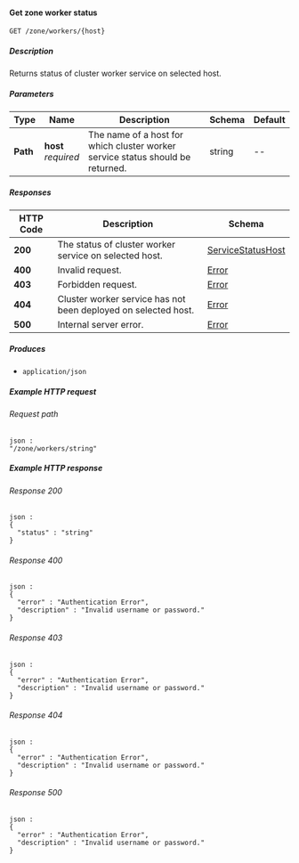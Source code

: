 
<a name="get_zone_workers_host"></a>
#### Get zone worker status
```
GET /zone/workers/{host}
```


##### Description
Returns status of cluster worker service on selected host.


##### Parameters

|Type|Name|Description|Schema|Default|
|---|---|---|---|---|
|**Path**|**host**  <br>*required*|The name of a host for which cluster worker service status should be returned.|string|--|


##### Responses

|HTTP Code|Description|Schema|
|---|---|---|
|**200**|The status of cluster worker service on selected host.|[ServiceStatusHost](../definitions/ServiceStatusHost.md#servicestatushost)|
|**400**|Invalid request.|[Error](../definitions/Error.md#error)|
|**403**|Forbidden request.|[Error](../definitions/Error.md#error)|
|**404**|Cluster worker service has not been deployed on selected host.|[Error](../definitions/Error.md#error)|
|**500**|Internal server error.|[Error](../definitions/Error.md#error)|


##### Produces

* `application/json`


##### Example HTTP request

###### Request path
```
json :
"/zone/workers/string"
```


##### Example HTTP response

###### Response 200
```
json :
{
  "status" : "string"
}
```


###### Response 400
```
json :
{
  "error" : "Authentication Error",
  "description" : "Invalid username or password."
}
```


###### Response 403
```
json :
{
  "error" : "Authentication Error",
  "description" : "Invalid username or password."
}
```


###### Response 404
```
json :
{
  "error" : "Authentication Error",
  "description" : "Invalid username or password."
}
```


###### Response 500
```
json :
{
  "error" : "Authentication Error",
  "description" : "Invalid username or password."
}
```



